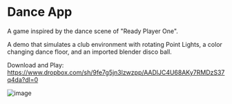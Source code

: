 # Dance App

A game inspired by the dance scene of "Ready Player One". 

A demo that simulates a club environment  with rotating Point Lights, a color changing dance floor, and an imported blender disco ball. 

Download and Play: https://www.dropbox.com/sh/9fe7g5jn3lzwzpp/AADlJC4U68AKy7RMDzS37q4da?dl=0


![image](https://user-images.githubusercontent.com/42984201/117747604-7774d900-b1dc-11eb-9cdb-c5e8d0a521c7.png)


